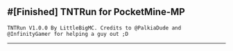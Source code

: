 #[Finished] TNTRun for PocketMine-MP
---------
```      
TNTRun V1.0.0 By LittleBigMC. Credits to @PalkiaDude and @InfinityGamer for helping a guy out ;D
```      
---------
